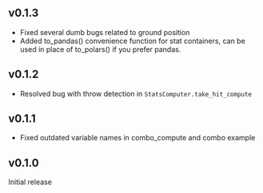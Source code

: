 v0.1.3
---
* Fixed several dumb bugs related to ground position
* Added to_pandas() convenience function for stat containers, can be used in place of to_polars() if you prefer pandas.

v0.1.2
---
* Resolved bug with throw detection in `StatsComputer.take_hit_compute`

v0.1.1
---
* Fixed outdated variable names in combo_compute and combo example

v0.1.0
---
Initial release
